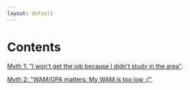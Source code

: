 ```yaml
---
layout: default
---
```

# [](#header-1)Contents

<p><a href="myth-one">Myth 1: "I won't get the job because I didn't study in the area"</a>.</p>
<p><a href="myth-two">Myth 2: "WAM/GPA matters. My WAM is too low :("</a>.</p>